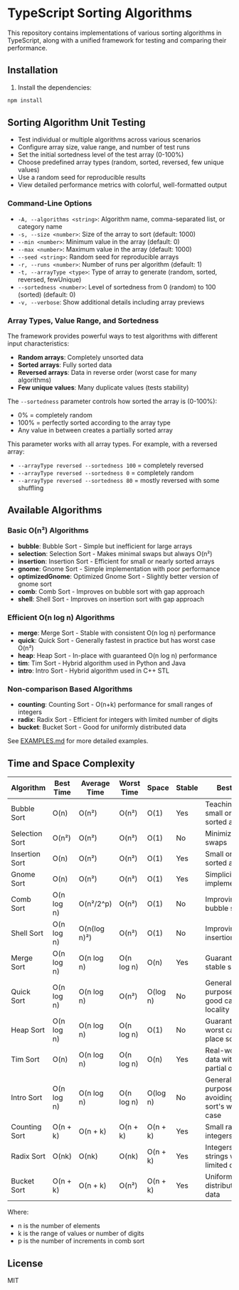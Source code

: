 # TypeScript Sorting Algorithms

This repository contains implementations of various sorting algorithms in TypeScript, along with a unified framework for
testing and comparing their performance.

## Installation

1. Install the dependencies:

```bash
npm install
```

## Sorting Algorithm Unit Testing

- Test individual or multiple algorithms across various scenarios
- Configure array size, value range, and number of test runs
- Set the initial sortedness level of the test array (0-100%)
- Choose predefined array types (random, sorted, reversed, few unique values)
- Use a random seed for reproducible results
- View detailed performance metrics with colorful, well-formatted output

### Command-Line Options

- `-A, --algorithms <string>`: Algorithm name, comma-separated list, or category name
- `-s, --size <number>`: Size of the array to sort (default: 1000)
- `--min <number>`: Minimum value in the array (default: 0)
- `--max <number>`: Maximum value in the array (default: 1000)
- `--seed <string>`: Random seed for reproducible arrays
- `-r, --runs <number>`: Number of runs per algorithm (default: 1)
- `-t, --arrayType <type>`: Type of array to generate (random, sorted, reversed, fewUnique)
- `--sortedness <number>`: Level of sortedness from 0 (random) to 100 (sorted) (default: 0)
- `-v, --verbose`: Show additional details including array previews

### Array Types, Value Range, and Sortedness

The framework provides powerful ways to test algorithms with different input characteristics:

- **Random arrays**: Completely unsorted data
- **Sorted arrays**: Fully sorted data
- **Reversed arrays**: Data in reverse order (worst case for many algorithms)
- **Few unique values**: Many duplicate values (tests stability)

The `--sortedness` parameter controls how sorted the array is (0-100%):

- 0% = completely random
- 100% = perfectly sorted according to the array type
- Any value in between creates a partially sorted array

This parameter works with all array types. For example, with a reversed array:

- `--arrayType reversed --sortedness 100` = completely reversed
- `--arrayType reversed --sortedness 0` = completely random
- `--arrayType reversed --sortedness 80` = mostly reversed with some shuffling

## Available Algorithms

### Basic O(n²) Algorithms

- **bubble**: Bubble Sort - Simple but inefficient for large arrays
- **selection**: Selection Sort - Makes minimal swaps but always O(n²)
- **insertion**: Insertion Sort - Efficient for small or nearly sorted arrays
- **gnome**: Gnome Sort - Simple implementation with poor performance
- **optimizedGnome**: Optimized Gnome Sort - Slightly better version of gnome sort
- **comb**: Comb Sort - Improves on bubble sort with gap approach
- **shell**: Shell Sort - Improves on insertion sort with gap approach

### Efficient O(n log n) Algorithms

- **merge**: Merge Sort - Stable with consistent O(n log n) performance
- **quick**: Quick Sort - Generally fastest in practice but has worst case O(n²)
- **heap**: Heap Sort - In-place with guaranteed O(n log n) performance
- **tim**: Tim Sort - Hybrid algorithm used in Python and Java
- **intro**: Intro Sort - Hybrid algorithm used in C++ STL

### Non-comparison Based Algorithms

- **counting**: Counting Sort - O(n+k) performance for small ranges of integers
- **radix**: Radix Sort - Efficient for integers with limited number of digits
- **bucket**: Bucket Sort - Good for uniformly distributed data

See [EXAMPLES.md](EXAMPLES.md) for more detailed examples.


## Time and Space Complexity

| Algorithm      | Best Time  | Average Time | Worst Time | Space    | Stable | Best For                                          |
|----------------|------------|--------------|------------|----------|--------|---------------------------------------------------|
| Bubble Sort    | O(n)       | O(n²)        | O(n²)      | O(1)     | Yes    | Teaching, small or nearly sorted arrays           |
| Selection Sort | O(n²)      | O(n²)        | O(n²)      | O(1)     | No     | Minimizing swaps                                  |
| Insertion Sort | O(n)       | O(n²)        | O(n²)      | O(1)     | Yes    | Small or nearly sorted arrays                     |
| Gnome Sort     | O(n)       | O(n²)        | O(n²)      | O(1)     | Yes    | Simplicity of implementation                      |
| Comb Sort      | O(n log n) | O(n²/2^p)    | O(n²)      | O(1)     | No     | Improving on bubble sort                          |
| Shell Sort     | O(n log n) | O(n(log n)²) | O(n²)      | O(1)     | No     | Improving on insertion sort                       |
| Merge Sort     | O(n log n) | O(n log n)   | O(n log n) | O(n)     | Yes    | Guaranteeing stable sorting                       |
| Quick Sort     | O(n log n) | O(n log n)   | O(n²)      | O(log n) | No     | General purpose with good cache locality          |
| Heap Sort      | O(n log n) | O(n log n)   | O(n log n) | O(1)     | No     | Guaranteed worst case, in-place sorting           |
| Tim Sort       | O(n)       | O(n log n)   | O(n log n) | O(n)     | Yes    | Real-world data with partial ordering             |
| Intro Sort     | O(n log n) | O(n log n)   | O(n log n) | O(log n) | No     | General purpose, avoiding quick sort's worst case |
| Counting Sort  | O(n + k)   | O(n + k)     | O(n + k)   | O(n + k) | Yes    | Small range integers                              |
| Radix Sort     | O(nk)      | O(nk)        | O(nk)      | O(n + k) | Yes    | Integers or strings with limited digits           |
| Bucket Sort    | O(n + k)   | O(n + k)     | O(n²)      | O(n + k) | Yes    | Uniformly distributed data                        |

Where:

- n is the number of elements
- k is the range of values or number of digits
- p is the number of increments in comb sort


## License

MIT

